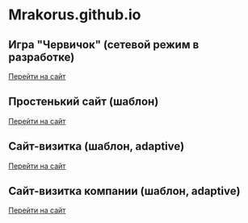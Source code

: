 # Mrakorus.github.io

## Игра "Червичок" (сетевой режим в разработке)

[Перейти на сайт](http://Mrakorus.github.io/Game-Worm/ "Перейти")

## Простенький сайт (шаблон)

[Перейти на сайт](http://Mrakorus.github.io/SiteByTempl/)

## Сайт-визитка (шаблон, adaptive)

[Перейти на сайт](http://Mrakorus.github.io/SiteByTempl2_corporate-landing/)

## Сайт-визитка компании (шаблон, adaptive)

[Перейти на сайт](https://mrakorus.github.io/SiteByTempl3/)
